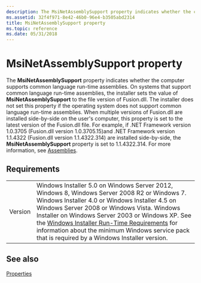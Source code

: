 ```yaml
---
description: The MsiNetAssemblySupport property indicates whether the computer supports common language run-time assemblies.
ms.assetid: 32f4f971-8e42-46b0-96e4-b3505abd2314
title: MsiNetAssemblySupport property
ms.topic: reference
ms.date: 05/31/2018
---
```


# MsiNetAssemblySupport property

The **MsiNetAssemblySupport** property indicates whether the computer supports common language run-time assemblies. On systems that support common language run-time assemblies, the installer sets the value of **MsiNetAssemblySupport** to the file version of Fusion.dll. The installer does not set this property if the operating system does not support common language run-time assemblies. When multiple versions of Fusion.dll are installed side-by-side on the user's computer, this property is set to the latest version of the Fusion.dll file. For example, if .NET Framework version 1.0.3705 (Fusion.dll version 1.0.3705.15)and .NET Framework version 1.1.4322 (Fusion.dll version 1.1.4322.314) are installed side-by-side, the **MsiNetAssemblySupport** property is set to 1.1.4322.314. For more information, see [Assemblies](assemblies.md).

## Requirements



|                    |                                                                                                                                                                                                                                                                                                                                                                                                                                                  |
|--------------------|--------------------------------------------------------------------------------------------------------------------------------------------------------------------------------------------------------------------------------------------------------------------------------------------------------------------------------------------------------------------------------------------------------------------------------------------------|
| Version<br/> | Windows Installer 5.0 on Windows Server 2012, Windows 8, Windows Server 2008 R2 or Windows 7. Windows Installer 4.0 or Windows Installer 4.5 on Windows Server 2008 or Windows Vista. Windows Installer on Windows Server 2003 or Windows XP. See the [Windows Installer Run-Time Requirements](windows-installer-portal.md) for information about the minimum Windows service pack that is required by a Windows Installer version.<br/> |



## See also

<dl> <dt>

[Properties](properties.md)
</dt> </dl>

 

 




